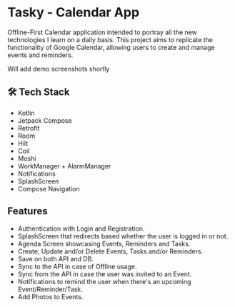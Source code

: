 # Tasky - Calendar App

Offline-First Calendar application intended to portray all the new technologies I learn on a daily basis.
This project aims to replicate the functionality of Google Calendar, allowing users to create and manage events and reminders.

Will add demo screenshots shortly

## 🛠 Tech Stack

- Kotlin
- Jetpack Compose
- Retrofit
- Room
- Hilt
- Coil
- Moshi
- WorkManager + AlarmManager
- Notifications
- SplashScreen
- Compose Navigation

## Features
- Authentication with Login and Registration.
- SplashScreen that redirects based whether the user is logged in or not.
- Agenda Screen showcasing Events, Reminders and Tasks.
- Create, Update and/or Delete Events, Tasks and/or Reminders.
- Save on both API and DB.
- Sync to the API in case of Offline usage.
- Sync from the API in case the user was invited to an Event.
- Notifications to remind the user when there's an upcoming Event/Reminder/Task.
- Add Photos to Events.
